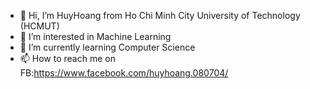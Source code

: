 - 👋 Hi, I’m HuyHoang from Ho Chi Minh City University of Technology (HCMUT)
- 👀 I’m interested in Machine Learning
- 🌱 I’m currently learning Computer Science
- 📫 How to reach me on FB:https://www.facebook.com/huyhoang.080704/

<!---
huyhoang8704/huyhoang8704 is a ✨ special ✨ repository because its `README.md` (this file) appears on your GitHub profile.
You can click the Preview link to take a look at your changes.
--->
